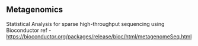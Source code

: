 ## Metagenomics
Statistical Analysis for sparse high-throughput sequencing using Bioconductor
ref - https://bioconductor.org/packages/release/bioc/html/metagenomeSeq.html
